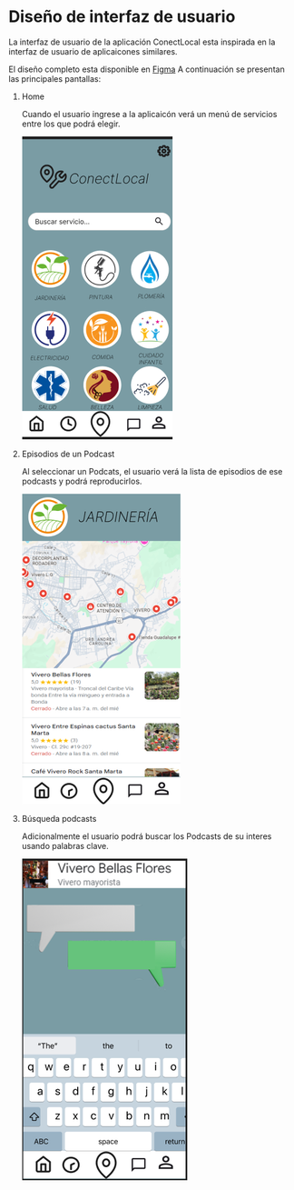 # Diseño de interfaz de usuario

La interfaz de usuario de la aplicación ConectLocal esta inspirada en la interfaz de usuario de
aplicaicones similares.

El diseño completo esta disponible en [Figma](https://www.figma.com/design/QbyfAC4kDzlfa9X1VdgjlC/Untitled?node-id=0-1&node-type=CANVAS&t=qf5PilVE82HXPxsT-0)
A continuación se
presentan las principales pantallas:

1. Home 

   Cuando el usuario ingrese a la aplicaicón verá un menú de servicios entre los que podrá elegir.

   ![menú de servicios](imagenes/interfaz1.png)

2. Episodios de un Podcast

   Al seleccionar un Podcats, el usuario verá la lista de episodios de ese podcasts y podrá
   reproducirlos.

   ![Lista de episodios](imagenes/interfaz2.png)

3. Búsqueda podcasts

   Adicionalmente el usuario podrá buscar los Podcasts de su interes usando palabras clave.

   ![Búsqueda](imagenes/interfaz3.png)
